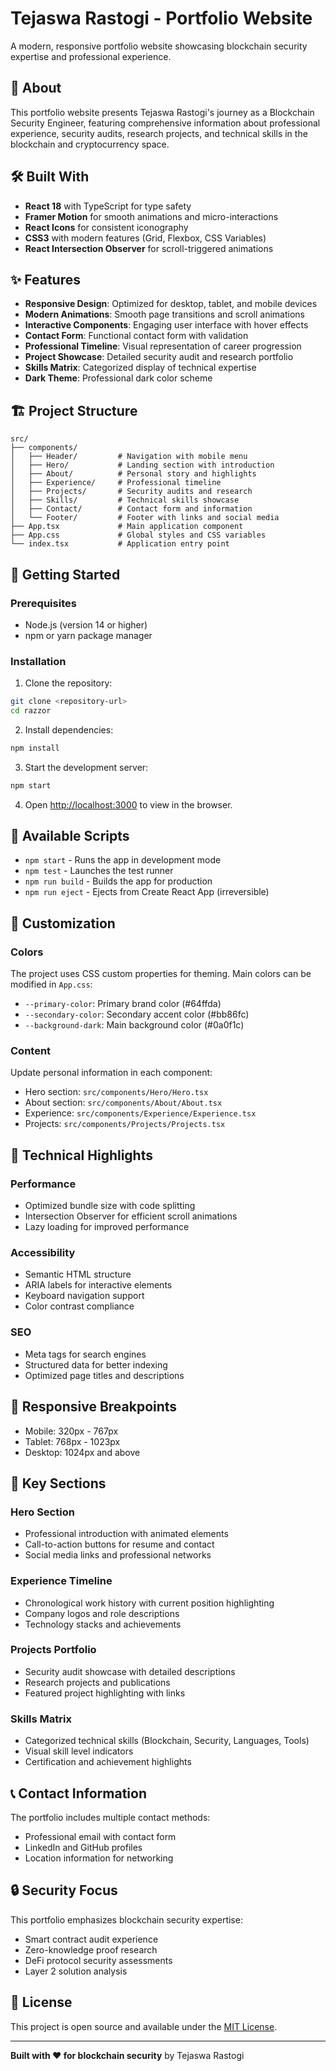 # Tejaswa Rastogi - Portfolio Website

A modern, responsive portfolio website showcasing blockchain security expertise and professional experience.

## 🚀 About

This portfolio website presents Tejaswa Rastogi's journey as a Blockchain Security Engineer, featuring comprehensive information about professional experience, security audits, research projects, and technical skills in the blockchain and cryptocurrency space.

## 🛠️ Built With

- **React 18** with TypeScript for type safety
- **Framer Motion** for smooth animations and micro-interactions
- **React Icons** for consistent iconography
- **CSS3** with modern features (Grid, Flexbox, CSS Variables)
- **React Intersection Observer** for scroll-triggered animations

## ✨ Features

- **Responsive Design**: Optimized for desktop, tablet, and mobile devices
- **Modern Animations**: Smooth page transitions and scroll animations
- **Interactive Components**: Engaging user interface with hover effects
- **Contact Form**: Functional contact form with validation
- **Professional Timeline**: Visual representation of career progression
- **Project Showcase**: Detailed security audit and research portfolio
- **Skills Matrix**: Categorized display of technical expertise
- **Dark Theme**: Professional dark color scheme

## 🏗️ Project Structure

```
src/
├── components/
│   ├── Header/         # Navigation with mobile menu
│   ├── Hero/           # Landing section with introduction
│   ├── About/          # Personal story and highlights
│   ├── Experience/     # Professional timeline
│   ├── Projects/       # Security audits and research
│   ├── Skills/         # Technical skills showcase
│   ├── Contact/        # Contact form and information
│   └── Footer/         # Footer with links and social media
├── App.tsx             # Main application component
├── App.css             # Global styles and CSS variables
└── index.tsx           # Application entry point
```

## 🚀 Getting Started

### Prerequisites

- Node.js (version 14 or higher)
- npm or yarn package manager

### Installation

1. Clone the repository:
```bash
git clone <repository-url>
cd razzor
```

2. Install dependencies:
```bash
npm install
```

3. Start the development server:
```bash
npm start
```

4. Open [http://localhost:3000](http://localhost:3000) to view in the browser.

## 📝 Available Scripts

- `npm start` - Runs the app in development mode
- `npm test` - Launches the test runner
- `npm run build` - Builds the app for production
- `npm run eject` - Ejects from Create React App (irreversible)

## 🎨 Customization

### Colors
The project uses CSS custom properties for theming. Main colors can be modified in `App.css`:
- `--primary-color`: Primary brand color (#64ffda)
- `--secondary-color`: Secondary accent color (#bb86fc)
- `--background-dark`: Main background color (#0a0f1c)

### Content
Update personal information in each component:
- Hero section: `src/components/Hero/Hero.tsx`
- About section: `src/components/About/About.tsx`
- Experience: `src/components/Experience/Experience.tsx`
- Projects: `src/components/Projects/Projects.tsx`

## 🔧 Technical Highlights

### Performance
- Optimized bundle size with code splitting
- Intersection Observer for efficient scroll animations
- Lazy loading for improved performance

### Accessibility
- Semantic HTML structure
- ARIA labels for interactive elements
- Keyboard navigation support
- Color contrast compliance

### SEO
- Meta tags for search engines
- Structured data for better indexing
- Optimized page titles and descriptions

## 📱 Responsive Breakpoints

- Mobile: 320px - 767px
- Tablet: 768px - 1023px
- Desktop: 1024px and above

## 🌟 Key Sections

### Hero Section
- Professional introduction with animated elements
- Call-to-action buttons for resume and contact
- Social media links and professional networks

### Experience Timeline
- Chronological work history with current position highlighting
- Company logos and role descriptions
- Technology stacks and achievements

### Projects Portfolio
- Security audit showcase with detailed descriptions
- Research projects and publications
- Featured project highlighting with links

### Skills Matrix
- Categorized technical skills (Blockchain, Security, Languages, Tools)
- Visual skill level indicators
- Certification and achievement highlights

## 📞 Contact Information

The portfolio includes multiple contact methods:
- Professional email with contact form
- LinkedIn and GitHub profiles
- Location information for networking

## 🔒 Security Focus

This portfolio emphasizes blockchain security expertise:
- Smart contract audit experience
- Zero-knowledge proof research
- DeFi protocol security assessments
- Layer 2 solution analysis

## 📄 License

This project is open source and available under the [MIT License](LICENSE).

---

**Built with ❤️ for blockchain security** by Tejaswa Rastogi

